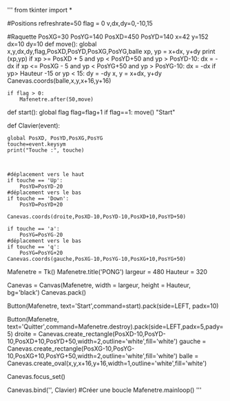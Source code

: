 ''' from tkinter import *

#Positions 
refreshrate=50
flag = 0
v,dx,dy=0,-10,15

#Raquette
PosXG=30
PosYG=140
PosXD=450
PosYD=140
x=42
y=152
dx=10
dy=10
def move():
    global x,y,dx,dy,flag,PosXD,PosYD,PosXG,PosYG,balle
    xp, yp = x+dx, y+dy
    print (xp,yp)
    if xp >= PosXD + 5 and yp < PosYD+50 and yp > PosYD-10:
        dx = -dx
    if xp <= PosXG - 5 and yp < PosYG+50 and yp > PosYG-10:
        dx = -dx
    if yp> Hauteur -15 or yp < 15:
        dy = -dy
    x, y = x+dx, y+dy
    Canevas.coords(balle,x,y,x+16,y+16)
  
    if flag > 0:
        Mafenetre.after(50,move)

  
def start():
    global flag
    flag=flag+1
    if flag==1:
        move()
    "Start"
 

 
     
def Clavier(event):
   
    global PosXD, PosYD,PosXG,PosYG
    touche=event.keysym
    print("Touche :", touche)
     
     
 
    #déplacement vers le haut
    if touche == 'Up':
        PosYD=PosYD-20
    #déplacement vers le bas
    if touche == 'Down':
        PosYD=PosYD+20
         
    Canevas.coords(droite,PosXD-10,PosYD-10,PosXD+10,PosYD+50)
 
    if touche == 'a':
        PosYG=PosYG-20
    #déplacement vers le bas
    if touche == 'q':
        PosYG=PosYG+20
    Canevas.coords(gauche,PosXG-10,PosYG-10,PosXG+10,PosYG+50)
     
     
     
Mafenetre = Tk() 
Mafenetre.title('PONG') 
largeur = 480 
Hauteur = 320 

Canevas = Canvas(Mafenetre, width = largeur, height = Hauteur, bg='black')
Canevas.pack()

Button(Mafenetre, text='Start',command=start).pack(side=LEFT, padx=10)

Button(Mafenetre, text='Quitter',command=Mafenetre.destroy).pack(side=LEFT,padx=5,pady=5)
droite = Canevas.create_rectangle(PosXD-10,PosYD-10,PosXD+10,PosYD+50,width=2,outline='white',fill='white')
gauche = Canevas.create_rectangle(PosXG-10,PosYG-10,PosXG+10,PosYG+50,width=2,outline='white',fill='white')
balle = Canevas.create_oval(x,y,x+16,y+16,width=1,outline='white',fill='white')

 
 
Canevas.focus_set()
 
Canevas.bind('<Key>', Clavier) 
#Créer une boucle
Mafenetre.mainloop()
 '''
